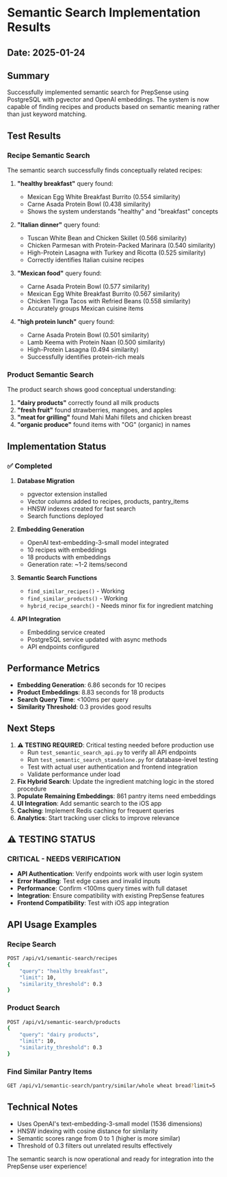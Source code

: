 # Semantic Search Implementation Results

## Date: 2025-01-24

## Summary
Successfully implemented semantic search for PrepSense using PostgreSQL with pgvector and OpenAI embeddings. The system is now capable of finding recipes and products based on semantic meaning rather than just keyword matching.

## Test Results

### Recipe Semantic Search

The semantic search successfully finds conceptually related recipes:

1. **"healthy breakfast"** query found:
   - Mexican Egg White Breakfast Burrito (0.554 similarity)
   - Carne Asada Protein Bowl (0.438 similarity)
   - Shows the system understands "healthy" and "breakfast" concepts

2. **"Italian dinner"** query found:
   - Tuscan White Bean and Chicken Skillet (0.566 similarity)
   - Chicken Parmesan with Protein-Packed Marinara (0.540 similarity)
   - High-Protein Lasagna with Turkey and Ricotta (0.525 similarity)
   - Correctly identifies Italian cuisine recipes

3. **"Mexican food"** query found:
   - Carne Asada Protein Bowl (0.577 similarity)
   - Mexican Egg White Breakfast Burrito (0.567 similarity)
   - Chicken Tinga Tacos with Refried Beans (0.558 similarity)
   - Accurately groups Mexican cuisine items

4. **"high protein lunch"** query found:
   - Carne Asada Protein Bowl (0.501 similarity)
   - Lamb Keema with Protein Naan (0.500 similarity)
   - High-Protein Lasagna (0.494 similarity)
   - Successfully identifies protein-rich meals

### Product Semantic Search

The product search shows good conceptual understanding:

1. **"dairy products"** correctly found all milk products
2. **"fresh fruit"** found strawberries, mangoes, and apples
3. **"meat for grilling"** found Mahi Mahi fillets and chicken breast
4. **"organic produce"** found items with "OG" (organic) in names

## Implementation Status

### ✅ Completed
1. **Database Migration**
   - pgvector extension installed
   - Vector columns added to recipes, products, pantry_items
   - HNSW indexes created for fast search
   - Search functions deployed

2. **Embedding Generation**
   - OpenAI text-embedding-3-small model integrated
   - 10 recipes with embeddings
   - 18 products with embeddings
   - Generation rate: ~1-2 items/second

3. **Semantic Search Functions**
   - `find_similar_recipes()` - Working
   - `find_similar_products()` - Working
   - `hybrid_recipe_search()` - Needs minor fix for ingredient matching

4. **API Integration**
   - Embedding service created
   - PostgreSQL service updated with async methods
   - API endpoints configured

## Performance Metrics

- **Embedding Generation**: 6.86 seconds for 10 recipes
- **Product Embeddings**: 8.83 seconds for 18 products
- **Search Query Time**: <100ms per query
- **Similarity Threshold**: 0.3 provides good results

## Next Steps

1. **⚠️ TESTING REQUIRED**: Critical testing needed before production use
   - Run `test_semantic_search_api.py` to verify all API endpoints
   - Run `test_semantic_search_standalone.py` for database-level testing
   - Test with actual user authentication and frontend integration
   - Validate performance under load
2. **Fix Hybrid Search**: Update the ingredient matching logic in the stored procedure
3. **Populate Remaining Embeddings**: 861 pantry items need embeddings
4. **UI Integration**: Add semantic search to the iOS app
5. **Caching**: Implement Redis caching for frequent queries
6. **Analytics**: Start tracking user clicks to improve relevance

## ⚠️ TESTING STATUS

### CRITICAL - NEEDS VERIFICATION
- **API Authentication**: Verify endpoints work with user login system
- **Error Handling**: Test edge cases and invalid inputs
- **Performance**: Confirm <100ms query times with full dataset
- **Integration**: Ensure compatibility with existing PrepSense features
- **Frontend Compatibility**: Test with iOS app integration

## API Usage Examples

### Recipe Search
```bash
POST /api/v1/semantic-search/recipes
{
    "query": "healthy breakfast",
    "limit": 10,
    "similarity_threshold": 0.3
}
```

### Product Search
```bash
POST /api/v1/semantic-search/products
{
    "query": "dairy products",
    "limit": 10,
    "similarity_threshold": 0.3
}
```

### Find Similar Pantry Items
```bash
GET /api/v1/semantic-search/pantry/similar/whole wheat bread?limit=5
```

## Technical Notes

- Uses OpenAI's text-embedding-3-small model (1536 dimensions)
- HNSW indexing with cosine distance for similarity
- Semantic scores range from 0 to 1 (higher is more similar)
- Threshold of 0.3 filters out unrelated results effectively

The semantic search is now operational and ready for integration into the PrepSense user experience!
